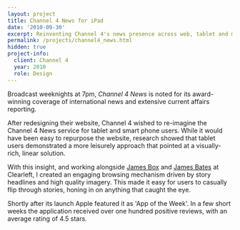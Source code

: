 ```yaml
---
layout: project
title: Channel 4 News for iPad
date: '2010-09-30'
excerpt: Reinventing Channel 4's news presence across web, tablet and mobile.
permalink: /projects/channel4_news.html
hidden: true
project-info:
  client: Channel 4
  year: 2010
  role: Design
---
```

Broadcast weeknights at 7pm, _Channel 4 News_ is noted for its award-winning coverage of international news and extensive current affairs reporting.

After redesigning their website, Channel 4 wished to re-imagine the Channel 4 News service for tablet and smart phone users. While it would have been easy to repurpose the website, research showed that tablet users demonstrated a more leisurely approach that pointed at a visually-rich, linear solution.

With this insight, and working alongside [James Box][1] and [James Bates][2] at Clearleft, I created an engaging browsing mechanism driven by story headlines and high quality imagery. This made it easy for users to casually flip through stories, honing in on anything that caught the eye.

Shortly after its launch Apple featured it as 'App of the Week'. In a few short weeks the application received over one hundred positive reviews, with an average rating of 4.5 stars.

[1]: http://clearleft.com/is/james-box/
[2]: http://clearleft.com/is/james-bates/
